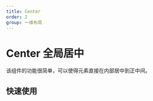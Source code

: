 ```yaml
---
title: Center
order: 2
group: 一维布局
---
```


# Center 全局居中

该组件的功能很简单，可以使得元素直接在内部居中到正中间。

## 快速使用

<code src="../demos/Center.tsx"></code>
